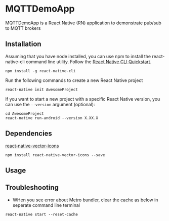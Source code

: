 # MQTTDemoApp

MQTTDemoApp is a React Native (RN) application to demonstrate pub/sub to MQTT brokers

## Installation

Assuming that you have node installed, you can use npm to install the react-native-cli command line utility. Follow the [React Native CLI Quickstart](https://reactnative.dev/docs/0.59/getting-started).

```
npm install -g react-native-cli
```

Run the following commands to create a new React Native project

```
react-native init AwesomeProject
```

If you want to start a new project with a specific React Native version, you can use the `--version` argument (optional):

```
cd AwesomeProject
react-native run-android --version X.XX.X
```
## Dependencies

[react-native-vector-icons](https://oblador.github.io/react-native-vector-icons/)

```
npm install react-native-vector-icons --save
```

## Usage

## Troubleshooting

+ WHen you see error about Metro bundler, clear the cache as below in seperate command line terminal

````
react-native start --reset-cache
````

